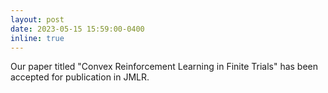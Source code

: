 ```yaml
---
layout: post
date: 2023-05-15 15:59:00-0400
inline: true
---
```


Our paper titled "Convex Reinforcement Learning in Finite Trials" has been accepted for publication in JMLR.
